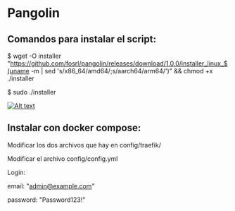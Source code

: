 # Pangolin

## Comandos para instalar el script:

$ wget -O installer "https://github.com/fosrl/pangolin/releases/download/1.0.0/installer_linux_$(uname -m | sed 's/x86_64/amd64/;s/aarch64/arm64/')" && chmod +x ./installer

$ sudo ./installer

[![Alt text](https://img.youtube.com/vi/i9AmiJPjqUQ/0.jpg)](https://www.youtube.com/watch?v=i9AmiJPjqUQ)


## Instalar con docker compose:

Modificar los dos archivos que hay en config/traefik/

Modificar el archivo config/config.yml

Login:

email: "admin@example.com" 
        
password: "Password123!"





